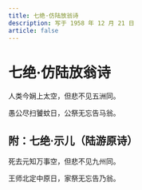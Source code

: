 ```yaml
---
title: 七绝·仿陆放翁诗
description: 写于 1958 年 12 月 21 日
article: false
---
```


# 七绝·仿陆放翁诗

人类今娴上太空，但悲不见五洲同。

愚公尽扫饕蚊日，公祭无忘告马翁。



## 附：七绝·示儿（陆游原诗）

死去元知万事空，但悲不见九州同。

王师北定中原日，家祭无忘告乃翁。
